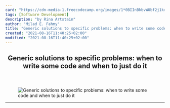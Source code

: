 ```yaml
---
card: "https://cdn-media-1.freecodecamp.org/images/1*0BIInBkbvWUbf2j1krD2Iw.jpeg"
tags: [Software Development]
description: "by Rina Artstain"
author: "Milad E. Fahmy"
title: "Generic solutions to specific problems: when to write some code and when to just do it"
created: "2021-08-16T11:40:25+02:00"
modified: "2021-08-16T11:40:25+02:00"
---
```

<div class="site-wrapper">
<main id="site-main" class="site-main outer">
<div class="inner">
<article class="post-full post tag-software-development tag-technology tag-productivity tag-design tag-startup ">
<header class="post-full-header">
<h1 class="post-full-title">Generic solutions to specific problems: when to write some code and when to just do it</h1>
</header>
<figure class="post-full-image">
<picture>
<source media="(max-width: 700px)" sizes="1px" srcset="data:image/gif;base64,R0lGODlhAQABAIAAAAAAAP///yH5BAEAAAAALAAAAAABAAEAAAIBRAA7 1w">
<source media="(min-width: 701px)" sizes="(max-width: 800px) 400px,
(max-width: 1170px) 700px,
1400px" srcset="https://cdn-media-1.freecodecamp.org/images/1*0BIInBkbvWUbf2j1krD2Iw.jpeg 300w,
https://cdn-media-1.freecodecamp.org/images/1*0BIInBkbvWUbf2j1krD2Iw.jpeg 600w,
https://cdn-media-1.freecodecamp.org/images/1*0BIInBkbvWUbf2j1krD2Iw.jpeg 1000w,
https://cdn-media-1.freecodecamp.org/images/1*0BIInBkbvWUbf2j1krD2Iw.jpeg 2000w">
<img onerror="this.style.display='none'" src="https://cdn-media-1.freecodecamp.org/images/1*0BIInBkbvWUbf2j1krD2Iw.jpeg" alt="Generic solutions to specific problems: when to write some code and when to just do it">
</picture>
</figure>
<section class="post-full-content">
<div class="post-content medium-migrated-article">
</div>
<hr>
</section>
</article>
</div>
</main>
</div>
<!-- Google Tag Manager (noscript) -->
<!-- End Google Tag Manager (noscript) -->
